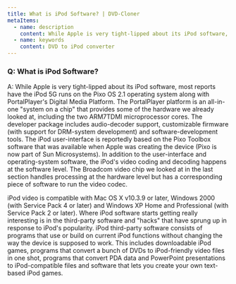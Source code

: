 ```yaml
---
title: What is iPod Software? | DVD-Cloner
metaItems:
  - name: description
    content: While Apple is very tight-lipped about its iPod software, most reports have the iPod 5G runs on the Pixo OS 2.1 operating system along with PortalPlayer's Digital Media Platform. The PortalPlayer platform is an all-in-one "system on a chip" that provides some of the hardware we already looked at, including the two ARM7TDMI microprocessor cores. The developer package includes audio-decoder support, customizable firmware (with support for DRM-system development) and software-development tools.
  - name: keywords
    content: DVD to iPod converter
---
```


### Q: What is iPod Software?

A: While Apple is very tight-lipped about its iPod software, most reports have the iPod 5G runs on the Pixo OS 2.1 operating system along with PortalPlayer's Digital Media Platform. The PortalPlayer platform is an all-in-one "system on a chip" that provides some of the hardware we already looked at, including the two ARM7TDMI microprocessor cores. The developer package includes audio-decoder support, customizable firmware (with support for DRM-system development) and software-development tools. The iPod user-interface is reportedly based on the Pixo Toolbox software that was available when Apple was creating the device (Pixo is now part of Sun Microsystems). In addition to the user-interface and operating-system software, the iPod's video coding and decoding happens at the software level. The Broadcom video chip we looked at in the last section handles processing at the hardware level but has a corresponding piece of software to run the video codec.

iPod video is compatible with Mac OS X v10.3.9 or later, Windows 2000 (with Service Pack 4 or later) and Windows XP Home and Professional (with Service Pack 2 or later). Where iPod software starts getting really interesting is in the third-party software and "hacks" that have sprung up in response to iPod's popularity. iPod third-party software consists of programs that use or build on current iPod functions without changing the way the device is supposed to work. This includes downloadable iPod games, programs that convert a bunch of DVDs to iPod-friendly video files in one shot, programs that convert PDA data and PowerPoint presentations to iPod-compatible files and software that lets you create your own text-based iPod games.
